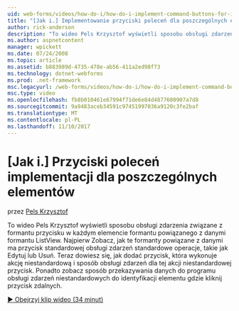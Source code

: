 ```yaml
---
uid: web-forms/videos/how-do-i/how-do-i-implement-command-buttons-for-individual-items
title: "[Jak i.] Implementowanie przyciski poleceń dla poszczególnych elementów | Dokumentacja firmy Microsoft"
author: rick-anderson
description: "To wideo Pels Krzysztof wyświetli sposobu obsługi zdarzenia związane z formantu przycisku w każdym elemencie formantu powiązanego z danymi formantu ListView. Pierwszy..."
ms.author: aspnetcontent
manager: wpickett
ms.date: 07/24/2008
ms.topic: article
ms.assetid: b883989d-4735-478e-ab56-411a2ed98f73
ms.technology: dotnet-webforms
ms.prod: .net-framework
msc.legacyurl: /web-forms/videos/how-do-i/how-do-i-implement-command-buttons-for-individual-items
msc.type: video
ms.openlocfilehash: fb8b010461e67994f71de6e84d4877600907a7d8
ms.sourcegitcommit: 9a9483aceb34591c97451997036a9120c3fe2baf
ms.translationtype: MT
ms.contentlocale: pl-PL
ms.lasthandoff: 11/10/2017
---
```

<a name="how-do-i-implement-command-buttons-for-individual-items"></a>[Jak i.] Przyciski poleceń implementacji dla poszczególnych elementów
====================
przez [Pels Krzysztof](https://twitter.com/chrispels)

To wideo Pels Krzysztof wyświetli sposobu obsługi zdarzenia związane z formantu przycisku w każdym elemencie formantu powiązanego z danymi formantu ListView. Najpierw Zobacz, jak te formanty powiązane z danymi ma przycisk standardowej obsługi zdarzeń standardowe operacje, takie jak Edytuj lub Usuń. Teraz dowiesz się, jak dodać przycisk, która wykonuje akcję niestandardową i sposób obsługi zdarzeń dla tej akcji niestandardowej przycisk. Ponadto zobacz sposób przekazywania danych do programu obsługi zdarzeń niestandardowych do identyfikacji elementu gdzie kliknij przycisk zdalnych.

[&#9654; Obejrzyj klip wideo (34 minut)](https://channel9.msdn.com/Blogs/ASP-NET-Site-Videos/how-do-i-implement-command-buttons-for-individual-items)

